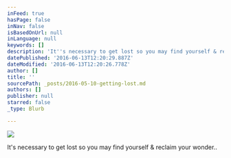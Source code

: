 ```yaml
---
inFeed: true
hasPage: false
inNav: false
isBasedOnUrl: null
inLanguage: null
keywords: []
description: 'It''s necessary to get lost so you may find yourself & reclaim your wonder.. '
datePublished: '2016-06-13T12:20:29.887Z'
dateModified: '2016-06-13T12:20:26.778Z'
author: []
title: ''
sourcePath: _posts/2016-05-10-getting-lost.md
authors: []
publisher: null
starred: false
_type: Blurb

---
```

![](https://the-grid-user-content.s3-us-west-2.amazonaws.com/a64c170b-2611-4571-861d-e398f819b4c3.jpg)

It's necessary to get lost so you may find yourself & reclaim your wonder..
